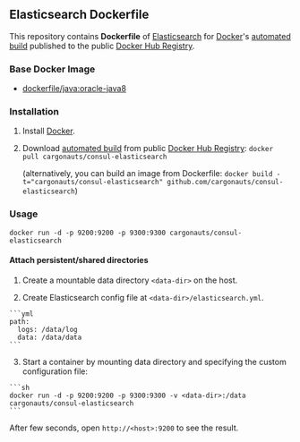 ## Elasticsearch Dockerfile


This repository contains **Dockerfile** of [Elasticsearch](http://www.elasticsearch.org/) for [Docker](https://www.docker.com/)'s [automated build](https://registry.hub.docker.com/u/cargonauts/consul-elasticsearch/) published to the public [Docker Hub Registry](https://registry.hub.docker.com/).


### Base Docker Image

* [dockerfile/java:oracle-java8](http://dockerfile.github.io/#/java)


### Installation

1. Install [Docker](https://www.docker.com/).

2. Download [automated build](https://registry.hub.docker.com/u/cargonauts/consul-elasticsearch/) from public [Docker Hub Registry](https://registry.hub.docker.com/): `docker pull cargonauts/consul-elasticsearch`

   (alternatively, you can build an image from Dockerfile: `docker build -t="cargonauts/consul-elasticsearch" github.com/cargonauts/consul-elasticsearch`)


### Usage

    docker run -d -p 9200:9200 -p 9300:9300 cargonauts/consul-elasticsearch

#### Attach persistent/shared directories

  1. Create a mountable data directory `<data-dir>` on the host.

  2. Create Elasticsearch config file at `<data-dir>/elasticsearch.yml`.

    ```yml
    path:
      logs: /data/log
      data: /data/data
    ```

  3. Start a container by mounting data directory and specifying the custom configuration file:

    ```sh
    docker run -d -p 9200:9200 -p 9300:9300 -v <data-dir>:/data cargonauts/consul-elasticsearch 
    ```

After few seconds, open `http://<host>:9200` to see the result.
